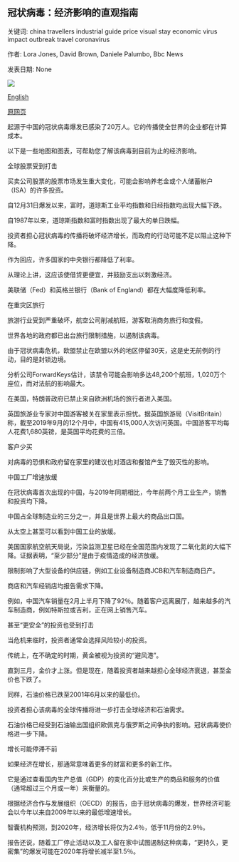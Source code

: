 ## 冠状病毒：经济影响的直观指南

关键词: china travellers industrial guide price visual stay economic virus impact outbreak travel coronavirus

作者: Lora Jones, David Brown, Daniele Palumbo, Bbc News

发表日期: None

![](https://ichef.bbci.co.uk/news/1024/branded_news/115CC/production/_111361117_coronavirus_economic_impact_976_v2-nc.jpg)

[English](Coronavirus%3A%20A%20visual%20guide%20to%20the%20economic%20impact.md)

[原网页](https://www.bbc.com/news/business-51706225)

起源于中国的冠状病毒爆发已感染了20万人。它的传播使全世界的企业都在计算成本。

以下是一些地图和图表，可帮助您了解该病毒到目前为止的经济影响。

全球股票受到打击

买卖公司股票的股票市场发生重大变化，可能会影响养老金或个人储蓄帐户（ISA）的许多投资。

自12月31日爆发以来，富时，道琼斯工业平均指数和日经指数均出现大幅下跌。

自1987年以来，道琼斯指数和富时指数出现了最大的单日跌幅。

投资者担心冠状病毒的传播将破坏经济增长，而政府的行动可能不足以阻止这种下降。

作为回应，许多国家的中央银行都降低了利率。

从理论上讲，这应该使借贷更便宜，并鼓励支出以刺激经济。

美联储（Fed）和英格兰银行（Bank of England）都在大幅度降低利率。

在重灾区旅行

旅游行业受到严重破坏，航空公司削减航班，游客取消商务旅行和度假。

世界各地的政府都已出台旅行限制措施，以遏制该病毒。

由于冠状病毒危机，欧盟禁止在欧盟以外的地区停留30天，这是史无前例的行动，目的是封锁边境。

分析公司ForwardKeys估计，该禁令可能会影响多达48,200个航班，1,020万个座位，而对法航的影响最大。

在美国，特朗普政府已禁止来自欧洲机场的旅行者进入美国。

英国旅游业专家对中国游客被关在家里表示担忧。据英国旅游局（VisitBritain）称，截至2019年9月的12个月中，中国有415,000人次访问英国。中国游客平均每人花费1,680英镑，是英国平均花费的三倍。

客户少买

对病毒的恐惧和政府留在家里的建议也对酒店和餐馆产生了毁灭性的影响。

中国工厂增速放缓

在冠状病毒首次出现的中国，与2019年同期相比，今年前两个月工业生产，销售和投资均下降。

中国占全球制造业的三分之一，并且是世界上最大的商品出口国。

从太空上甚至可以看到中国工业的放缓。

美国国家航空航天局说，污染监测卫星已经在全国范围内发现了二氧化氮的大幅下降。证据表明，“至少部分”是由于疫情造成的经济放缓。

限制影响了大型设备的供应链，例如工业设备制造商JCB和汽车制造商日产。

商店和汽车经销店均报告需求下降。

例如，中国汽车销量在2月上半月下降了92％。随着客户远离展厅，越来越多的汽车制造商，例如特斯拉或吉利，正在网上销售汽车。

甚至“更安全”的投资也受到打击

当危机来临时，投资者通常会选择风险较小的投资。

传统上，在不确定的时期，黄金被视为投资的“避风港”。

直到三月，金价才上涨。但是现在，随着投资者越来越担心全球经济衰退，甚至金价也下跌了。

同样，石油价格已跌至2001年6月以来的最低价。

投资者担心该病毒的全球传播将进一步打击全球经济和石油需求。

石油价格已经受到石油输出国组织欧佩克与俄罗斯之间争执的影响。冠状病毒使价格进一步下降。

增长可能停滞不前

如果经济在增长，那通常意味着更多的财富和更多的新工作。

它是通过查看国内生产总值（GDP）的变化百分比或生产的商品和服务的价值（通常超过三个月或一年）来衡量的。

根据经济合作与发展组织（OECD）的报告，由于冠状病毒的爆发，世界经济可能会以今年以来自2009年以来的最低增速增长。

智囊机构预测，到2020年，经济增长将仅为2.4％，低于11月份的2.9％。

报告还说，随着工厂停止活动以及工人留在家中试图遏制这种病毒，“更持久，更密集”的爆发可能在2020年将增长减半至1.5％。